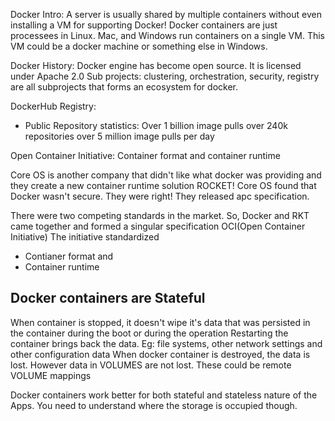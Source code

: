 Docker Intro:
A server is usually shared by multiple containers without even installing a VM for supporting Docker! Docker containers are just processees in Linux. Mac, and Windows run containers on a single VM. This VM could be a docker machine or something else in Windows.

Docker History:
Docker engine has become open source. It is licensed under Apache 2.0
Sub projects: clustering, orchestration, security, registry are all subprojects that forms an ecosystem for docker.

DockerHub Registry: 

- Public Repository statistics:
  Over 1 billion image pulls
  over 240k repositories
  over 5 million image pulls per day

Open Container Initiative:
Container format and container runtime

Core OS is another company that didn't like what docker was providing and they create a new container runtime solution ROCKET! Core OS found that Docker wasn't secure. They were right!
They released apc specification. 

There were two competing standards in the market. So, Docker and RKT came together and formed a singular specification OCI(Open Container Initiative)
The initiative standardized
- Contianer format and
- Container runtime


## Docker containers are Stateful
When container is stopped, it doesn't wipe it's data that was persisted in the container during the boot or during the operation
Restarting the container brings back the data. Eg: file systems, other network settings and other configuration data
When docker container is destroyed, the data is lost. However data in VOLUMES are not lost. These could be remote VOLUME mappings

Docker containers work better for both stateful and stateless nature of the Apps. You need to understand where the storage is occupied though. 

